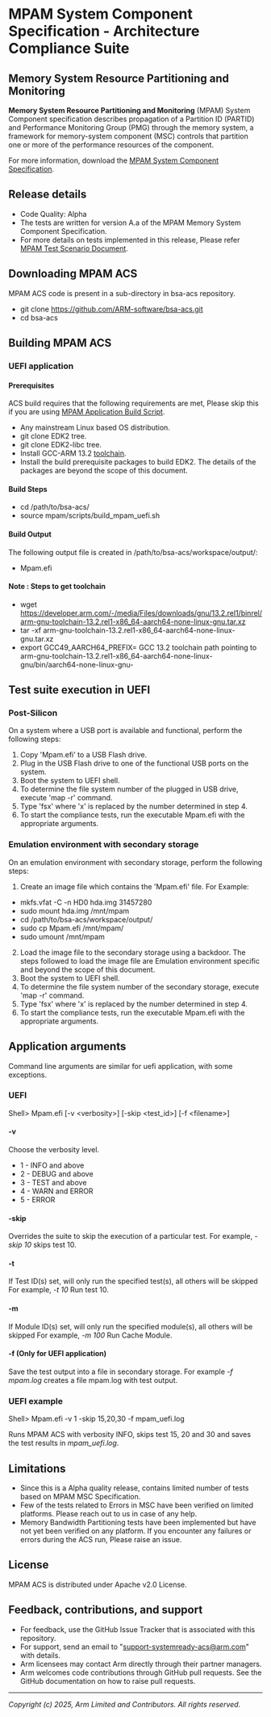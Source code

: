 
# MPAM System Component Specification - Architecture Compliance Suite

## Memory System Resource Partitioning and Monitoring
**Memory System Resource Partitioning and Monitoring** (MPAM) System Component specification describes propagation of a Partition ID (PARTID) and Performance Monitoring Group (PMG) through the memory system, a framework for memory-system component (MSC) controls that partition one or more of the performance resources of the component.

For more information, download the [MPAM System Component Specification](https://developer.arm.com/documentation/ihi0099/latest/).

## Release details
 - Code Quality: Alpha
 - The tests are written for version A.a of the MPAM Memory System Component Specification.
 - For more details on tests implemented in this release, Please refer [MPAM Test Scenario Document](docs/arm_mpam_architecture_compliance_test_scenario.pdf).

## Downloading MPAM ACS

MPAM ACS code is present in a sub-directory in bsa-acs repository.

 - git clone https://github.com/ARM-software/bsa-acs.git <br/>
 - cd bsa-acs <br/>

## Building MPAM ACS
### UEFI application
#### Prerequisites

ACS build requires that the following requirements are met, Please skip this if you are using [MPAM Application Build Script](scripts/build_mpam_uefi.sh).

- Any mainstream Linux based OS distribution.
- git clone EDK2 tree.
- git clone EDK2-libc tree.
- Install GCC-ARM 13.2 [toolchain](https://developer.arm.com/downloads/-/arm-gnu-toolchain-downloads).
- Install the build prerequisite packages to build EDK2. The details of the packages are beyond the scope of this document.

#### Build Steps

 - cd /path/to/bsa-acs/<br/>
 - source mpam/scripts/build_mpam_uefi.sh

#### Build Output

The following output file is created in /path/to/bsa-acs/workspace/output/:

- Mpam.efi

#### Note : Steps to get toolchain
- wget https://developer.arm.com/-/media/Files/downloads/gnu/13.2.rel1/binrel/arm-gnu-toolchain-13.2.rel1-x86_64-aarch64-none-linux-gnu.tar.xz
- tar -xf arm-gnu-toolchain-13.2.rel1-x86_64-aarch64-none-linux-gnu.tar.xz
- export GCC49_AARCH64_PREFIX= GCC 13.2 toolchain path pointing to arm-gnu-toolchain-13.2.rel1-x86_64-aarch64-none-linux-gnu/bin/aarch64-none-linux-gnu-

## Test suite execution in UEFI

### Post-Silicon

On a system where a USB port is available and functional, perform the following steps:

1. Copy 'Mpam.efi' to a USB Flash drive.
2. Plug in the USB Flash drive to one of the functional USB ports on the system.
3. Boot the system to UEFI shell.
4. To determine the file system number of the plugged in USB drive, execute 'map -r' command.
5. Type 'fsx' where 'x' is replaced by the number determined in step 4.
6. To start the compliance tests, run the executable Mpam.efi with the appropriate arguments.

### Emulation environment with secondary storage

On an emulation environment with secondary storage, perform the following steps:

1. Create an image file which contains the 'Mpam.efi' file. For Example: <br/>
 - mkfs.vfat -C -n HD0 hda.img 31457280 <br/>
 - sudo mount hda.img /mnt/mpam <br/>
 - cd /path/to/bsa-acs/workspace/output/ <br/>
 - sudo cp Mpam.efi /mnt/mpam/ <br/>
 - sudo umount /mnt/mpam
2. Load the image file to the secondary storage using a backdoor. The steps followed to load the image file are Emulation environment specific and beyond the scope of this document.
3. Boot the system to UEFI shell.
4. To determine the file system number of the secondary storage, execute 'map -r' command.
5. Type 'fsx' where 'x' is replaced by the number determined in step 4.
6. To start the compliance tests, run the executable Mpam.efi with the appropriate arguments.

## Application arguments

Command line arguments are similar for uefi application, with some exceptions.

### UEFI

Shell> Mpam.efi [-v &lt;verbosity&gt;] [-skip &lt;test_id&gt;] [-f &lt;filename&gt;]

#### -v
Choose the verbosity level.

- 1 - INFO and above
- 2 - DEBUG and above
- 3 - TEST and above
- 4 - WARN and ERROR
- 5 - ERROR

#### -skip
Overrides the suite to skip the execution of a particular
test. For example, <i>-skip 10</i> skips test 10.

#### -t
If Test ID(s) set, will only run the specified test(s), all others will be skipped
For example, <i>-t 10</i> Run test 10.

#### -m
If Module ID(s) set, will only run the specified module(s), all others will be skipped
For example, <i>-m 100</i> Run Cache Module.

#### -f (Only for UEFI application)
Save the test output into a file in secondary storage. For example <i>-f mpam.log</i> creates a file mpam.log with test output.

### UEFI example

Shell> Mpam.efi -v 1 -skip 15,20,30 -f mpam_uefi.log

Runs MPAM ACS with verbosity INFO, skips test 15, 20 and 30 and saves the test results in <i>mpam_uefi.log</i>.

## Limitations

 - Since this is a Alpha quality release, contains limited number of tests based on MPAM MSC Specification.
 - Few of the tests related to Errors in MSC have been verified on limited platforms. Please reach out to us in case of any help.
 - Memory Bandwidth Partitioning tests have been implemented but have not yet been verified on any platform. If you encounter any failures or errors during the ACS run, Please raise an issue.

## License
MPAM ACS is distributed under Apache v2.0 License.

## Feedback, contributions, and support

 - For feedback, use the GitHub Issue Tracker that is associated with this repository.
 - For support, send an email to "support-systemready-acs@arm.com" with details.
 - Arm licensees may contact Arm directly through their partner managers.
 - Arm welcomes code contributions through GitHub pull requests. See the GitHub documentation on how to raise pull requests.

--------------

*Copyright (c) 2025, Arm Limited and Contributors. All rights reserved.*

